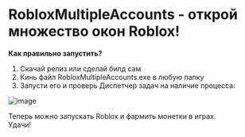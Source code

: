 # RobloxMultipleAccounts - открой множество окон Roblox!

**Как правильно запустить?**
1. Скачай релиз или сделай билд сам
2. Кинь файл RobloxMultipleAccounts.exe в любую папку
3. Запусти его и проверь Диспетчер задач на наличие процесса:

![image](https://github.com/foxdevtime/RobloxMultipleAccounts/assets/108506662/93de5b3b-232e-469d-857f-d50f0c1f0406)

Теперь можно запускать Roblox и фармить монетки в играх.<br>Удачи!</br>
